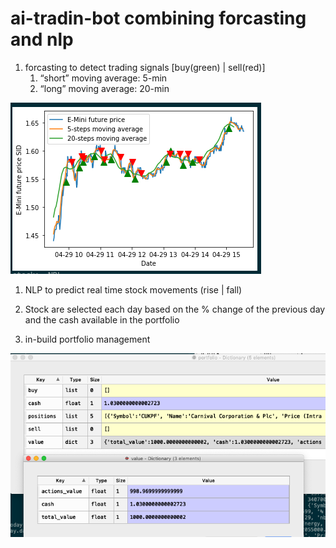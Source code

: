 # ai-tradin-bot combining forcasting and nlp

1. forcasting to detect trading signals [buy(green) | sell(red)] 
    1. “short” moving average: 5-min
    1. “long” moving average: 20-min
    

![forcast Logo](/images/forcast.png)


1. NLP to predict real time stock movements (rise | fall)

1. Stock are selected each day based on the % change of the previous day and the cash available in the portfolio

1. in-build portfolio management

![portfolio Logo](/images/portfolio.png)
